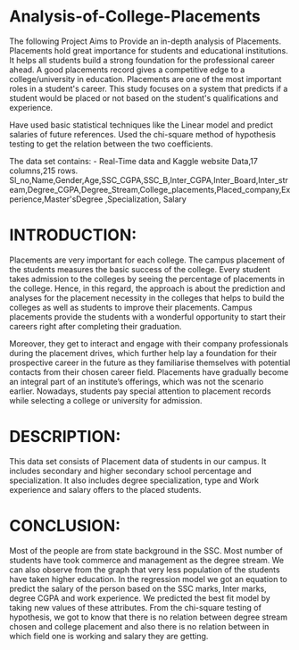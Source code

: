 # Analysis-of-College-Placements
The following Project Aims to Provide an in-depth analysis of Placements. Placements hold great importance for students and educational institutions. It helps all students build a strong foundation for the professional career ahead. A good placements record gives a competitive edge to a college/university in education. Placements are one of the most important roles in a student's career. This study focuses on a system that predicts if a student would be placed or not based on the student's qualifications and experience. 

Have used basic statistical techniques like the Linear model and predict salaries of future references. Used the chi-square method of hypothesis testing to get the relation between the two coefficients. 

The data set contains: - Real-Time data and Kaggle website Data,17 columns,215 rows. Sl_no,Name,Gender,Age,SSC_CGPA,SSC_B,Inter_CGPA,Inter_Board,Inter_stream,Degree_CGPA,Degree_Stream,College_placements,Placed_company,Experience,Master'sDegree ,Specialization, Salary


# INTRODUCTION: 
Placements are very important for each college. The campus placement of the students measures the basic success of the college. Every student takes admission to the colleges by seeing the percentage of placements in the college. Hence, in this regard, the approach is about the prediction and analyses for the placement necessity in the colleges that helps to build the colleges as well as students to improve their placements. Campus placements provide the students with a wonderful opportunity to start their careers right after completing their graduation.

Moreover, they get to interact and engage with their company professionals during the placement drives, which further help lay a foundation for their prospective career in the future as they familiarise themselves with potential contacts from their chosen career field. Placements have gradually become an integral part of an institute’s offerings, which was not the scenario earlier. Nowadays, students pay special attention to placement records while selecting a college or university for admission.


# DESCRIPTION:
This data set consists of Placement data of students in our campus. It includes secondary and higher secondary school percentage and specialization. It also includes degree specialization, type and Work experience and salary offers to the placed students.


# CONCLUSION:
Most of the people are from state background in the SSC. Most number of students have took commerce and management as the degree stream. We can also observe from the graph that very less population of the students have taken higher education. In the regression model we got an equation to predict the salary of the person based on the SSC marks, Inter marks, degree CGPA and work experience. We predicted the best fit model by taking new values of these attributes. From the chi-square testing of hypothesis, we got to know that there is no relation between degree stream chosen and college placement and also there is no relation between in which field one is working and salary they are getting.
